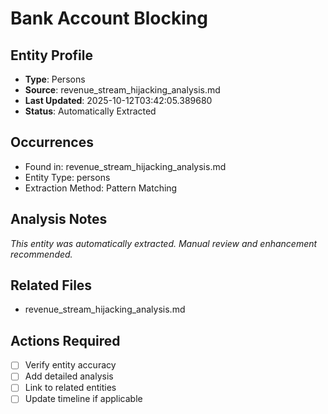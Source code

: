 # Bank Account Blocking

## Entity Profile
- **Type**: Persons
- **Source**: revenue_stream_hijacking_analysis.md
- **Last Updated**: 2025-10-12T03:42:05.389680
- **Status**: Automatically Extracted

## Occurrences
- Found in: revenue_stream_hijacking_analysis.md
- Entity Type: persons
- Extraction Method: Pattern Matching

## Analysis Notes
*This entity was automatically extracted. Manual review and enhancement recommended.*

## Related Files
- revenue_stream_hijacking_analysis.md

## Actions Required
- [ ] Verify entity accuracy
- [ ] Add detailed analysis
- [ ] Link to related entities
- [ ] Update timeline if applicable
